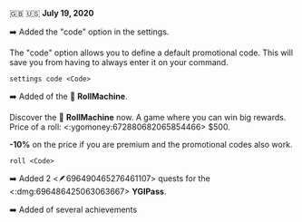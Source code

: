 🇬🇧 🇺🇸 **July 19, 2020**

➡️ Added the "code" option in the settings.

The "code" option allows you to define a default promotional code. This will save you from having to always enter it on your command.

`settings code <Code>`

➡️ Added of the 🎰 **RollMachine**.

Discover the 🎰 **RollMachine** now. A game where you can win big rewards. Price of a roll: <:ygomoney:672880682065854466> $500.

**-10%** on the price if you are premium and the promotional codes also work.

`roll <Code>`

➡️ Added 2 <:feather:696490465276461107> quests for the <:dmg:696486425063063667> **YGIPass**.

➡️ Added of several achievements